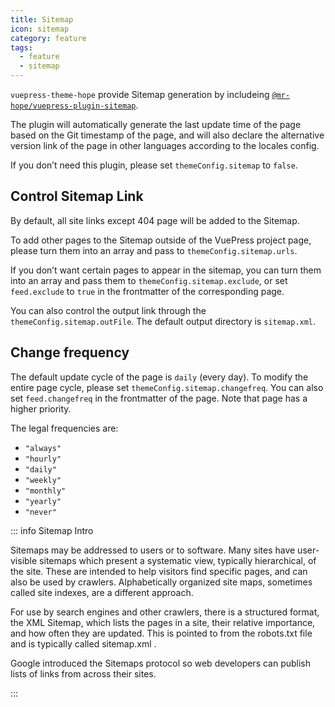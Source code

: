 ```yaml
---
title: Sitemap
icon: sitemap
category: feature
tags:
  - feature
  - sitemap
---
```


`vuepress-theme-hope` provide Sitemap generation by includeing [`@mr-hope/vuepress-plugin-sitemap`](https://vuepress-theme-hope.github.io/v1/sitemap/).

The plugin will automatically generate the last update time of the page based on the Git timestamp of the page, and will also declare the alternative version link of the page in other languages according to the locales config.

If you don’t need this plugin, please set `themeConfig.sitemap` to `false`.

## Control Sitemap Link

By default, all site links except 404 page will be added to the Sitemap.

To add other pages to the Sitemap outside of the VuePress project page, please turn them into an array and pass to `themeConfig.sitemap.urls`.

If you don’t want certain pages to appear in the sitemap, you can turn them into an array and pass them to `themeConfig.sitemap.exclude`, or set `feed.exclude` to `true` in the frontmatter of the corresponding page.

You can also control the output link through the `themeConfig.sitemap.outFile`. The default output directory is `sitemap.xml`.

## Change frequency

The default update cycle of the page is `daily` (every day). To modify the entire page cycle, please set `themeConfig.sitemap.changefreq`. You can also set `feed.changefreq` in the frontmatter of the page. Note that page has a higher priority.

The legal frequencies are:

- `"always"`
- `"hourly"`
- `"daily"`
- `"weekly"`
- `"monthly"`
- `"yearly"`
- `"never"`

::: info Sitemap Intro

Sitemaps may be addressed to users or to software. Many sites have user-visible sitemaps which present a systematic view, typically hierarchical, of the site. These are intended to help visitors find specific pages, and can also be used by crawlers. Alphabetically organized site maps, sometimes called site indexes, are a different approach.

For use by search engines and other crawlers, there is a structured format, the XML Sitemap, which lists the pages in a site, their relative importance, and how often they are updated. This is pointed to from the robots.txt file and is typically called sitemap.xml .

Google introduced the Sitemaps protocol so web developers can publish lists of links from across their sites.

:::
